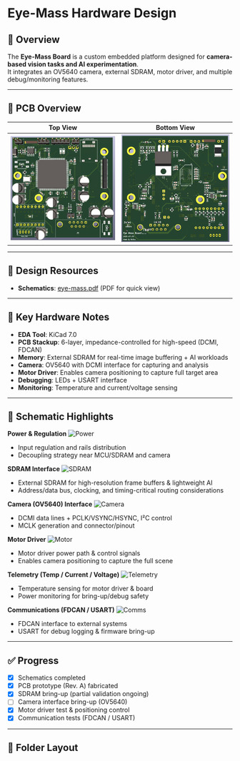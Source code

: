 # Eye-Mass Hardware Design

## 🔎 Overview
The **Eye-Mass Board** is a custom embedded platform designed for **camera-based vision tasks and AI experimentation**.  
It integrates an OV5640 camera, external SDRAM, motor driver, and multiple debug/monitoring features.

---

## 📸 PCB Overview
| Top View | Bottom View |
|----------|-------------|
| ![Top](docs/images/eye-mass-F.png) | ![Bottom](docs/images/eye-mass-B.png) |

---

## 📑 Design Resources

- **Schematics**: [eye-mass.pdf](eye-mass.pdf) (PDF for quick view)
    
---

## 🔧 Key Hardware Notes
- **EDA Tool**: KiCad 7.0  
- **PCB Stackup**: 6-layer, impedance-controlled for high-speed (DCMI, FDCAN)  
- **Memory**: External SDRAM for real-time image buffering + AI workloads  
- **Camera**: OV5640 with DCMI interface for capturing and analysis  
- **Motor Driver**: Enables camera positioning to capture full target area  
- **Debugging**: LEDs + USART interface  
- **Monitoring**: Temperature and current/voltage sensing  

---

## 🧩 Schematic Highlights

**Power & Regulation**
![Power](docs/images/POWER.png)
- Input regulation and rails distribution
- Decoupling strategy near MCU/SDRAM and camera

**SDRAM Interface**
![SDRAM](docs/images/SDRAM.png)
- External SDRAM for high-resolution frame buffers & lightweight AI
- Address/data bus, clocking, and timing-critical routing considerations

**Camera (OV5640) Interface**
![Camera](docs/images/CAM.png)
- DCMI data lines + PCLK/VSYNC/HSYNC, I²C control
- MCLK generation and connector/pinout

**Motor Driver**
![Motor](docs/images/Motor.png)
- Motor driver power path & control signals
- Enables camera positioning to capture the full scene

**Telemetry (Temp / Current / Voltage)**
![Telemetry](docs/images/TEMP.png)
- Temperature sensing for motor driver & board
- Power monitoring for bring-up/debug safety

**Communications (FDCAN / USART)**
![Comms](docs/images/FDCAN.png)
- FDCAN interface to external systems
- USART for debug logging & firmware bring-up

---

## ✅ Progress
- [x] Schematics completed  
- [x] PCB prototype (Rev. A) fabricated  
- [x] SDRAM bring-up (partial validation ongoing)  
- [ ] Camera interface bring-up (OV5640)  
- [x] Motor driver test & positioning control  
- [x] Communication tests (FDCAN / USART)  

---

## 📂 Folder Layout
